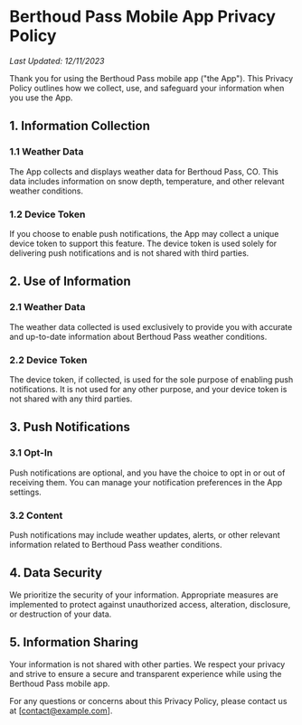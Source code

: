 # Berthoud Pass Mobile App Privacy Policy

*Last Updated: 12/11/2023*

Thank you for using the Berthoud Pass mobile app ("the App"). This Privacy Policy outlines how we collect, use, and safeguard your information when you use the App.

## 1. Information Collection

### 1.1 Weather Data

The App collects and displays weather data for Berthoud Pass, CO. This data includes information on snow depth, temperature, and other relevant weather conditions.

### 1.2 Device Token

If you choose to enable push notifications, the App may collect a unique device token to support this feature. The device token is used solely for delivering push notifications and is not shared with third parties.

## 2. Use of Information

### 2.1 Weather Data

The weather data collected is used exclusively to provide you with accurate and up-to-date information about Berthoud Pass weather conditions.

### 2.2 Device Token

The device token, if collected, is used for the sole purpose of enabling push notifications. It is not used for any other purpose, and your device token is not shared with any third parties.

## 3. Push Notifications

### 3.1 Opt-In

Push notifications are optional, and you have the choice to opt in or out of receiving them. You can manage your notification preferences in the App settings.

### 3.2 Content

Push notifications may include weather updates, alerts, or other relevant information related to Berthoud Pass weather conditions.

## 4. Data Security

We prioritize the security of your information. Appropriate measures are implemented to protect against unauthorized access, alteration, disclosure, or destruction of your data.

## 5. Information Sharing

Your information is not shared with other parties. We respect your privacy and strive to ensure a secure and transparent experience while using the Berthoud Pass mobile app.

For any questions or concerns about this Privacy Policy, please contact us at [contact@example.com].
